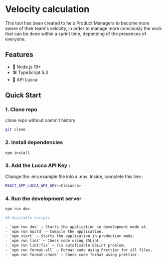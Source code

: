 # Velocity calculation

This tool has been created to help Product Managers to become more aware of their team's velocity, in order to manage more conciously the work that can be done within a sprint time, depending of the presences of everyone.

## Features

- 💎 Node.js 18+
- 🛠️ TypeScript 5.3
- 📅 API Lucca

## Quick Start

### 1. Clone repo

clone repo without commit history

```bash
git clone
```

### 2. Install dependencies

```bash
npm install
```
### 3. Add the Lucca API Key :

Change the .env.example file into a .env. Inside, complete this line :
```bash
REACT_APP_LUCCA_API_KEY=<CleLucca>
```

### 4. Run the development server

```bash
npm run dev

## Available scripts

- `npm run dev` — Starts the application in development mode at.
- `npm run build` — Compile the application.
- `npm start` — Starts the application in production mode.
- `npm run lint` — Check code using ESLint.
- `npm run lint:fix` — Fix autofixable ESLint problem.
- `npm run format:all` — Format code using Prettier for all files.
- `npm run format:check` — Check code format using prettier.
```

